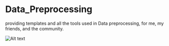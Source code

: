 # Data_Preprocessing
providing templates and all the tools used in Data preprocessing, for me, my friends, and the community. 

![Alt text](https://datasciencedojo.com/wp-content/uploads/74-1.jpg)
